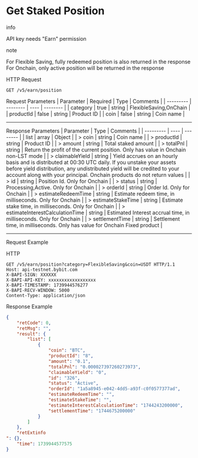 # Get Staked Position
info

API key needs "Earn" permission

note

For Flexible Saving, fully redeemed position is also returned in the response For Onchain, only active position will be returned in the response


HTTP Request
```http
GET /v5/earn/position
```

Request Parameters
| Parameter | Required | Type | Comments |
| --------- | -------- | ---- | -------- |
| category | true | string | FlexibleSaving,OnChain |
| productId | false | string | Product ID |
| coin | false | string | Coin name |

---


Response Parameters
| Parameter | Type | Comments |
| --------- | ---- | -------- |
| list | array | Object |
| > coin | string | Coin name |
| > productId | string | Product ID |
| > amount | string | Total staked amount |
| > totalPnl | string | Return the profit of the current position. Only has value in Onchain non-LST mode |
| > claimableYield | string | Yield accrues on an hourly basis and is distributed at 00:30 UTC daily. If you unstake your assets before yield distribution, any undistributed yield will be credited to your account along with your principal. Onchain products do not return values |
| > id | string | Position Id. Only for Onchain |
| > status | string | Processing,Active. Only for Onchain |
| > orderId | string | Order Id. Only for Onchain |
| > estimateRedeemTime | string | Estimate redeem time, in milliseconds. Only for Onchain |
| > estimateStakeTime | string | Estimate stake time, in milliseconds. Only for Onchain |
| > estimateInterestCalculationTime | string | Estimated Interest accrual time, in milliseconds. Only for Onchain |
| > settlementTime | string | Settlement time, in milliseconds. Only has value for Onchain Fixed product |

---

Request Example

HTTP
 
  
```http
GET /v5/earn/position?category=FlexibleSaving&coin=USDT HTTP/1.1
Host: api-testnet.bybit.com
X-BAPI-SIGN: XXXXXX
X-BAPI-API-KEY: xxxxxxxxxxxxxxxxxx
X-BAPI-TIMESTAMP: 1739944576277
X-BAPI-RECV-WINDOW: 5000
Content-Type: application/json
```

Response Example
```json
{
    "retCode": 0,
    "retMsg": "",
    "result": {
        "list": [
            {
                "coin": "BTC",
                "productId": "8",
                "amount": "0.1",
                "totalPnl": "0.000027397260273973",
                "claimableYield": "0",
                "id": "326",
                "status": "Active",
                "orderId": "1a5a8945-e042-4dd5-a93f-c0f0577377ad",
                "estimateRedeemTime": "",
                "estimateStakeTime": "",
                "estimateInterestCalculationTime": "1744243200000",
                "settlementTime": "1744675200000"
            }
        ]
    },
    "retExtinfo
": {},
    "time": 1739944577575
}
```

